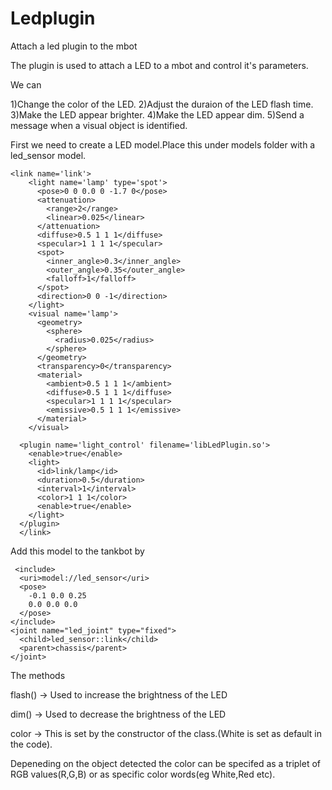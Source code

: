 # Ledplugin
Attach a led plugin to the mbot

The plugin is used to attach a LED to a mbot and control it's parameters.

We can 

1)Change the color of the LED.
2)Adjust the duraion of the LED flash time.
3)Make the LED appear brighter.
4)Make the LED appear dim.
5)Send a message when a visual object is identified.

First we need to create a LED model.Place this under models folder with a led_sensor model.

<?xml version="1.0" ?>
<sdf version="1.6">
  <model name="led_sensor">
    
    <link name='link'>
        <light name='lamp' type='spot'>
          <pose>0 0 0.0 0 -1.7 0</pose>
          <attenuation>
            <range>2</range>
            <linear>0.025</linear>
          </attenuation>
          <diffuse>0.5 1 1 1</diffuse>
          <specular>1 1 1 1</specular>
          <spot>
            <inner_angle>0.3</inner_angle>
            <outer_angle>0.35</outer_angle>
            <falloff>1</falloff>
          </spot>
          <direction>0 0 -1</direction>
        </light>
        <visual name='lamp'>
          <geometry>
            <sphere>
              <radius>0.025</radius>
            </sphere>
          </geometry>
          <transparency>0</transparency>
          <material>
            <ambient>0.5 1 1 1</ambient>
            <diffuse>0.5 1 1 1</diffuse>
            <specular>1 1 1 1</specular>
            <emissive>0.5 1 1 1</emissive>
          </material>
        </visual>
      
      <plugin name='light_control' filename='libLedPlugin.so'>
        <enable>true</enable>
        <light>
          <id>link/lamp</id>
          <duration>0.5</duration>
          <interval>1</interval>
          <color>1 1 1</color>
          <enable>true</enable>
        </light>
      </plugin>
      </link>
  </model>
</sdf>

Add this model to the tankbot by

 
     <include>
      <uri>model://led_sensor</uri>
      <pose>
        -0.1 0.0 0.25
        0.0 0.0 0.0
      </pose>
    </include>
    <joint name="led_joint" type="fixed">
      <child>led_sensor::link</child>
      <parent>chassis</parent>
    </joint>


    
   The methods
    
   flash() -> Used to increase the brightness of the LED
   
   dim() -> Used to decrease the brightness of the LED
   
   color -> This is set by the constructor of the class.(White is set as default in the code).
    
   Depeneding on the object detected the color can be specifed as a triplet of RGB values(R,G,B) or as specific color words(eg White,Red etc).
    
    
